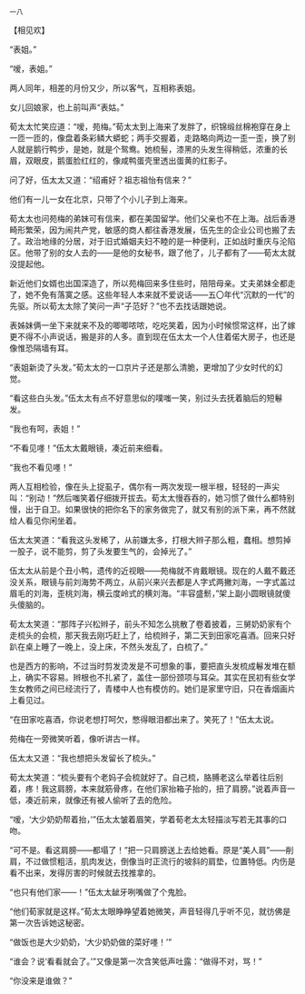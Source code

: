     一八 

   【相见欢】

   “表姐。”

   “嗳，表姐。”

   两人同年，相差的月份又少，所以客气，互相称表姐。

   女儿回娘家，也上前叫声“表姑。”

   荀太太忙笑应道：“嗳，苑梅。”荀太太到上海来了发胖了，织锦缎丝棉袍穿在身上一匝一匝的，像盘着条彩鳞大蟒蛇；两手交握着，走路略向两边一歪一歪，换了别人就是鹅行鸭步，是她，就是个鸳鸯。她梳髻，漆黑的头发生得稍低，浓重的长眉，双眼皮，鹅蛋脸红红的，像咸鸭蛋壳里透出蛋黄的红影子。

   问了好，伍太太又道：“绍甫好？祖志祖怡有信来？”

   他们有一儿一女在北京，只带了个小儿子到上海来。

   荀太太也问苑梅的弟妹可有信来，都在美国留学。他们父亲也不在上海。战后香港畸形繁荣，因为闹共产党，敏感的商人都往香港发展，伍先生的企业公司也搬了去了。政治地缘的分居，对于旧式婚姻夫妇不睦的是一种便利，正如战时重庆与沦陷区。他带了别的女人去的——是他的女秘书，跟了他了，儿子都有了——荀太太就没提起他。

   新近他们女婿也出国深造了，所以苑梅回来多住些时，陪陪母亲。丈夫弟妹全都走了，她不免有落寞之感。这些年轻人本来就不爱说话——五〇年代“沉默的一代”的先驱。所以荀太太除了笑问一声“子范好？”也不去找话跟她说。

   表姊妹俩一坐下来就来不及的唧唧哝哝，吃吃笑着，因为小时候惯常这样，出了嫁更不得不小声说话，搬是非的人多。直到现在伍太太一个人住着偌大房子，也还是像惟恐隔墙有耳。

   “表姐新烫了头发。”荀太太的一口京片子还是那么清脆，更增加了少女时代的幻觉。

   “看这些白头发。”伍太太有点不好意思似的噗嗤一笑，别过头去抚着脑后的短鬈发。

   “我也有呵，表姐！”

   “不看见嚜！”伍太太戴眼镜，凑近前来细看。

   “我也不看见嚜！”

   两人互相检验，像在头上捉虱子，偶尔有一两次发现一根半根，轻轻的一声尖叫：“别动！”然后嗤笑着仔细拨开拔去。荀太太慢吞吞的，她习惯了做什么都特别慢，出于自卫。如果很快的把你名下的家务做完了，就又有别的派下来，再不然就给人看见你闲坐着。

   伍太太笑道：“看我这头发稀了，从前嫌太多，打根大辫子那么粗，蠢相。想剪掉一股子，说不能剪，剪了头发要生气的，会掉光了。”

   伍太太从前是个丑小鸭，遗传的近视眼——苑梅就不肯戴眼镜。现在的人戴不戴还没关系，眼镜与前刘海势不两立，从前兴来兴去都是人字式两撇刘海，一字式盖过眉毛的刘海，歪桃刘海，横云度岭式的横刘海。“丰容盛鬋，”架上副小圆眼镜就傻头傻脑的。

   荀太太笑道：“那阵子兴松辫子，前头不知怎么挑散了卷着披着，三舅奶奶家有个走梳头的会梳，那天我去刚巧赶上了，给梳辫子，第二天到田家吃喜酒。回来只好趴在桌上睡了一晚上，没上床，不然头发乱了，白梳了。”

   也是西方的影响，不过当时剪发烫发是不可想象的事，要把直头发梳成鬈发堆在额上，确实不容易。辫根也不扎紧了，盖住一部份颈项与耳朵。其实在民初有些女学生女教师之间已经流行了，青楼中人也有模仿的。她们是家里守旧，只在香烟画片上看见过。

   “在田家吃喜酒，你说老想打呵欠，憋得眼泪都出来了。笑死了！”伍太太说。

   苑梅在一旁微笑听着，像听讲古一样。

   伍太太又道：“我也想把头发留长了梳头。”

   荀太太笑道：“梳头要有个老妈子会梳就好了。自己梳，胳膊老这么举着往后别着，疼！我这肩膀，本来就筋骨疼，在他们家抬箱子抬的，扭了肩膀。”说着声音一低，凑近前来，就像还有被人偷听了去的危险。

   “嗳，‘大少奶奶帮着抬，’”伍太太皱着眉笑，学着荀老太太轻描淡写若无其事的口吻。

   “可不是。看这肩膀——都塌了！”把一只肩膀送上去给她看。原是“美人肩”——削肩，不过做惯粗活，肌肉发达，倒像当时正流行的坡斜的肩垫，位置特低。内伤是看不出来，发得厉害的时候就去找推拿的。

   “也只有他们家——！”伍太太龇牙咧嘴做了个鬼脸。

   “他们荀家就是这样。”荀太太眼睁睁望着她微笑，声音轻得几乎听不见，就彷佛是第一次告诉她这秘密。

   “做饭也是大少奶奶，‘大少奶奶做的菜好嚜！’”

   “谁会？说‘看看就会了。’”又像是第一次含笑低声吐露：“做得不对，骂！”

   “你没来是谁做？”

